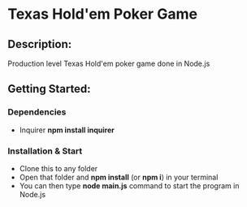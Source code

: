 # Texas Hold'em Poker Game
## Description:
Production level Texas Hold'em poker game done in Node.js
## Getting Started:
### Dependencies
* Inquirer **npm install inquirer**
### Installation & Start
* Clone this to any folder
* Open that folder and **npm install** (or **npm i**) in your terminal
* You can then type **node main.js** command to start the program in Node.js
